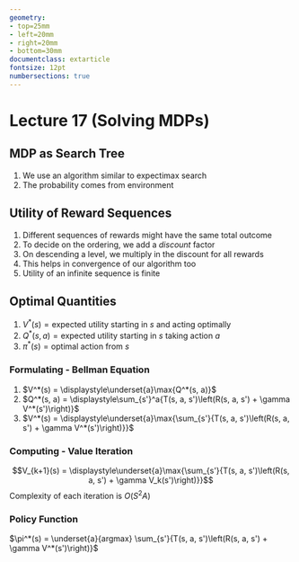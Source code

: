 ```yaml
---
geometry:
- top=25mm
- left=20mm
- right=20mm
- bottom=30mm
documentclass: extarticle
fontsize: 12pt
numbersections: true
---
```


# Lecture 17 (Solving MDPs)

## MDP as Search Tree
1. We use an algorithm similar to expectimax search
1. The probability comes from environment

## Utility of Reward Sequences
1. Different sequences of rewards might have the same total outcome
1. To decide on the ordering, we add a *discount* factor
1. On descending a level, we multiply in the discount for all rewards
1. This helps in convergence of our algorithm too
1. Utility of an infinite sequence is finite

## Optimal Quantities
1. $V^*(s) = \text{expected utility starting in }s\text{ and acting optimally}$
1. $Q^*(s, a)= \text{expected utility starting in }s\text{ taking action }a$
1. $\pi^*(s)= \text{optimal action from }s$

### Formulating - Bellman Equation
1. $V^*(s) = \displaystyle\underset{a}\max{Q^*(s, a)}$
1. $Q^*(s, a) = \displaystyle\sum_{s'}^a{T(s, a, s')\left(R(s, a, s') + \gamma V^*(s')\right)}$
1. $V^*(s) = \displaystyle\underset{a}\max{\sum_{s'}{T(s, a, s')\left(R(s, a, s') + \gamma V^*(s')\right)}}$

### Computing - Value Iteration
$$V_{k+1}(s) = \displaystyle\underset{a}\max{\sum_{s'}{T(s, a, s')\left(R(s, a, s') + \gamma V_k(s')\right)}}$$
Complexity of each iteration is $O(S^2 A)$

### Policy Function
$\pi^*(s) = \underset{a}{argmax} \sum_{s'}{T(s, a, s')\left(R(s, a, s') + \gamma V^*(s')\right)}$
